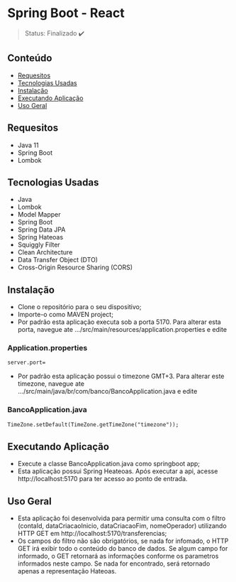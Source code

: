 <h1>Spring Boot - React</h1>

> Status: Finalizado ✔️

## Conteúdo

* [Requesitos](#requesitos)
* [Tecnologias Usadas](#tecnologias)
* [Instalação](#instalacao)
* [Executando Aplicação](#executando-aplicacao)
* [Uso Geral](#uso-geral)

## <a name="requesitos"></a>Requesitos

- Java 11
- Spring Boot
- Lombok

## <a name="tecnologias"></a>Tecnologias Usadas

- Java
- Lombok
- Model Mapper
- Spring Boot
- Spring Data JPA
- Spring Hateoas
- Squiggly Filter
- Clean Architecture
- Data Transfer Object (DTO)
- Cross-Origin Resource Sharing (CORS)

## <a name="instalacao"></a>Instalação

- Clone o repositório para o seu dispositivo;
- Importe-o como MAVEN project;
- Por padrão esta aplicação executa sob a porta 5170. Para alterar esta porta, navegue ate .../src/main/resources/application.properties e edite
### Application.properties
```xml
server.port=
```
- Por padrão esta aplicação possui o timezone GMT+3. Para alterar este timezone, navegue ate .../src/main/java/br/com/banco/BancoApplication.java e edite
### BancoApplication.java
```xml
TimeZone.setDefault(TimeZone.getTimeZone("timezone"));
```

## <a name="executando-aplicacao"></a>Executando Aplicação

- Execute a classe BancoApplication.java como springboot app;
- Esta aplicação possui Spring Heateoas. Após executar a api, acesse http://localhost:5170 para ter acesso ao ponto de entrada.

## <a name="uso-geral"></a>Uso Geral

- Esta aplicação foi desenvolvida para permitir uma consulta com o filtro (contaId, dataCriacaoInicio, dataCriacaoFim, nomeOperador) utilizando HTTP GET em http://localhost:5170/transferencias;
- Os campos do filtro não são obrigatórios, se nada for infomado, o HTTP GET irá exibir todo o conteúdo do banco de dados. Se algum campo for informado, o GET retornará as informações conforme os parametros informados neste campo. Se nada for encontrado, será retornado apenas a representação Hateoas.

